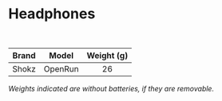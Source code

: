 # Headphones

<br>

|    Brand    |      Model       | Weight (g) |
| :---------: | :--------------: | :--------: |
| Shokz | OpenRun | 26 |

_Weights indicated are without batteries, if they are removable._